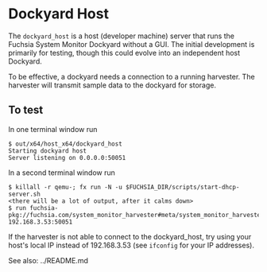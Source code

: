 # Dockyard Host

The `dockyard_host` is a host (developer machine) server that runs the Fuchsia
System Monitor Dockyard without a GUI. The initial development is primarily for
testing, though this could evolve into an independent host Dockyard.

To be effective, a dockyard needs a connection to a running harvester. The
harvester will transmit sample data to the dockyard for storage.

## To test

In one terminal window run
```
$ out/x64/host_x64/dockyard_host
Starting dockyard host
Server listening on 0.0.0.0:50051
```

In a second terminal window run
```
$ killall -r qemu-; fx run -N -u $FUCHSIA_DIR/scripts/start-dhcp-server.sh
<there will be a lot of output, after it calms down>
$ run fuchsia-pkg://fuchsia.com/system_monitor_harvester#meta/system_monitor_harvester.cmx 192.168.3.53:50051
```

If the harvester is not able to connect to the dockyard_host, try using your
host's local IP instead of 192.168.3.53 (see `ifconfig` for your IP addresses).

See also: ../README.md
